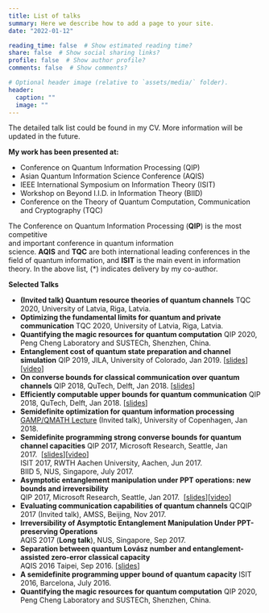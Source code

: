```yaml
---
title: List of talks
summary: Here we describe how to add a page to your site.
date: "2022-01-12"

reading_time: false  # Show estimated reading time?
share: false  # Show social sharing links?
profile: false  # Show author profile?
comments: false  # Show comments?

# Optional header image (relative to `assets/media/` folder).
header:
  caption: ""
  image: ""
---
```




The detailed talk list could be found in my CV. More information will be updated in the future.



**My work has been presented at:**

- Conference on Quantum Information Processing (QIP)
- Asian Quantum Information Science Conference (AQIS)
- IEEE International Symposium on Information Theory (ISIT)
- Workshop on Beyond I.I.D. in Information Theory (BIID)
- Conference on the Theory of Quantum Computation, Communication and Cryptography (TQC)

The Conference on Quantum Information Processing (**QIP**) is the most competitive  
and important conference in quantum information science. **AQIS** and **TQC** are both international leading conferences in the field of quantum information, and **ISIT** is the main event in information theory. In the above list, (*) indicates delivery by my co-author.

**Selected Talks**

- **(Invited talk) Quantum resource theories of quantum channels** 
  TQC 2020, University of Latvia, Riga, Latvia.
- **Optimizing the fundamental limits for quantum and private communication** 
  TQC 2020, University of Latvia, Riga, Latvia.
- **Quantifying the magic resources for quantum computation** 
  QIP 2020, Peng Cheng Laboratory and SUSTECh, Shenzhen, China.
- **Entanglement cost of quantum state preparation and channel simulation**
  QIP 2019, JILA, University of Colorado, Jan 2019. [[slides](https://xinwangonline.files.wordpress.com/2019/01/qip2019_talk_xw.pdf)][[video](https://www.youtube.com/watch?v=_ne5fS6xHmA&t=80s&list=PLGdMsPGuoD25wLgnY7RBoTAxsnQEMsNA0&index=6)]
- **On converse bounds for classical communication over quantum channels**
  QIP 2018, QuTech, Delft, Jan 2018. [[slides](https://xinwangonline.files.wordpress.com/2018/01/qip18_c-capacity.pdf)]  
- **Efficiently computable upper bounds for quantum communication**
  QIP 2018, QuTech, Delft, Jan 2018. [[slides](https://xinwangonline.files.wordpress.com/2018/01/qip18_q-capacity.pdf)]
- **Semidefinite optimization for quantum information processing**  
  [GAMP/QMATH Lecture](http://qmath.ku.dk/events/quantum-lunch/quantum-lunch-2018/xin/) (Invited talk), University of Copenhagen, Jan 2018.
- **Semidefinite programming strong converse bounds for quantum channel capacities**
  QIP 2017, Microsoft Research, Seattle, Jan 2017.  [[slides](https://xinwangonline.files.wordpress.com/2017/01/qip17_cap_xw.pdf)][[video](https://www.youtube.com/watch?v=vl0pTbHPUh0&t=450s)]  
  ISIT 2017, RWTH Aachen University, Aachen, Jun 2017.  
  BIID 5, NUS, Singapore, July 2017.
- **Asymptotic entanglement manipulation under PPT operations: new bounds and irreversibility**  
  QIP 2017, Microsoft Research, Seattle, Jan 2017.  [[slides](https://xinwangonline.files.wordpress.com/2017/01/qip17_ent_xw.pdf)][[video](https://www.youtube.com/watch?v=EufpsdJxVV0&t=1589s)]
- **Evaluating communication capabilities of quantum channels**
  QCQIP 2017 (Invited talk), AMSS, Beijing, Nov 2017.
- **Irreversibility of Asymptotic Entanglement Manipulation Under PPT-preserving Operations**  
  AQIS 2017 (**Long talk**), NUS, Singapore, Sep 2017.
- **Separation between quantum Lovász number and entanglement-assisted zero-error classical capacity**  
  AQIS 2016 Taipei, Sep 2016. [[slides](https://xinwangonline.files.wordpress.com/2017/01/zero-error_aqis.pdf)]
- **A semidefinite programming upper bound of quantum capacity**
  ISIT 2016, Barcelona, July 2016.
- **Quantifying the magic resources for quantum computation** 
  QIP 2020, Peng Cheng Laboratory and SUSTECh, Shenzhen, China.

